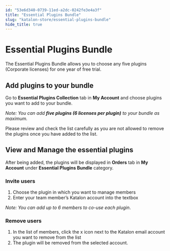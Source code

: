 ```yaml
---
id: "53e6d340-0739-11ed-a2dc-0242fe3e4a3f"
title: "Essential Plugins Bundle"
slug: "katalon-store/essential-plugins-bundle"
hide_title: true
---
```

    

# <a id="id" class="anchor_top_offset"/><a id="ariaid-title1" class="anchor_top_offset"/>Essential Plugins Bundle

    
      
<p xmlns="http://www.w3.org/1999/xhtml" className="p">The Essential Plugins Bundle allows you to choose any five   plugins (Corporate licenses) for one year of free trial.</p> 
    
  
    

## <a id="id_1" class="anchor_top_offset"/>Add plugins to your bundle

    
      
<p xmlns="http://www.w3.org/1999/xhtml" className="p">Go to <strong className="ph b">Essential Plugins Collection</strong> tab in   <strong className="ph b">My Account</strong> and choose plugins you want to add to   your bundle.</p> 
      
<p xmlns="http://www.w3.org/1999/xhtml" className="p">   <em className="ph i">Note: You can add <strong className="ph b">five plugins (6 licenses per       plugin)</strong> to your bundle as maximum.</em> </p> 
      
<p xmlns="http://www.w3.org/1999/xhtml" className="p">Please review and check the list carefully as you are not   allowed to remove the plugins once you have added to the list.</p> 
    
  
    

## <a id="id_2" class="anchor_top_offset"/>View and Manage the essential plugins

    
      
<p xmlns="http://www.w3.org/1999/xhtml" className="p">After being added, the plugins will be displayed in   <strong className="ph b">Orders</strong> tab in <strong className="ph b">My Account</strong> under   <strong className="ph b">Essential Plugins Bundle</strong> category.</p> 
    
          
      

### <a id="id_3" class="anchor_top_offset"/>Invite users

      
        
<ol xmlns="http://www.w3.org/1999/xhtml" className="ol">   <li className="li">Choose the plugin in which you want to manage members</li>   <li className="li">Enter your team member’s Katalon account into the     textbox</li> </ol> 
        
<p xmlns="http://www.w3.org/1999/xhtml" className="p">   <em className="ph i">Note: You can add up to 6 members to co-use each     plugin</em>.</p> 
      
    
      

### <a id="id_4" class="anchor_top_offset"/>Remove users

      
        
<ol xmlns="http://www.w3.org/1999/xhtml" className="ol">   <li className="li">In the list of members, click the x icon next to the Katalon     email account you want to remove from the list</li>   <li className="li">The plugin will be removed from the selected account.</li> </ol> 
      
    
